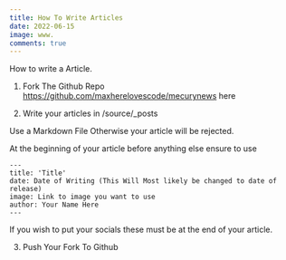 ```yaml
---
title: How To Write Articles
date: 2022-06-15
image: www.
comments: true
---
```

How to write a Article.

1. Fork The Github Repo <https://github.com/maxherelovescode/mecurynews> here

2. Write your articles in /source/_posts

Use a Markdown File Otherwise your article will be rejected.

At the beginning of your article before anything else ensure to use

```
---
title: 'Title'
date: Date of Writing (This Will Most likely be changed to date of release)
image: Link to image you want to use
author: Your Name Here
---
```

If you wish to put your socials these must be at the end of your article.

3. Push Your Fork To Github